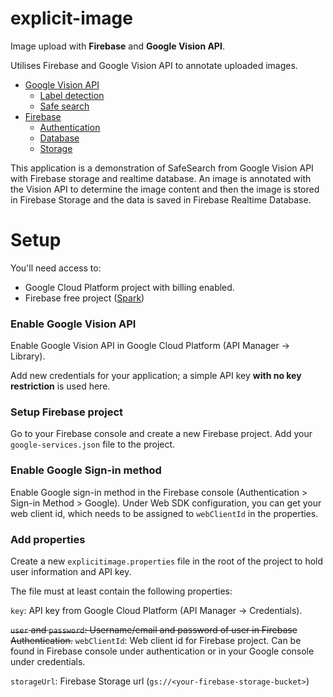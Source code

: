# explicit-image
Image upload with **Firebase** and **Google Vision API**.

Utilises Firebase and Google Vision API to annotate uploaded images.
- [Google Vision API](https://cloud.google.com/vision/)
  - [Label detection](https://cloud.google.com/vision/docs/label-tutorial)
  - [Safe search](https://cloud.google.com/vision/docs/requests-and-responses)
- [Firebase](https://firebase.google.com/)
  - [Authentication](https://firebase.google.com/docs/auth/)
  - [Database](https://firebase.google.com/docs/database/)
  - [Storage](https://firebase.google.com/docs/storage/)

This application is a demonstration of SafeSearch from Google Vision API with Firebase storage and realtime database. An image is annotated with the Vision API to determine the image content and then the image is stored in Firebase Storage and the data is saved in Firebase Realtime Database.

# Setup
You'll need access to:
- Google Cloud Platform project with billing enabled.
- Firebase free project ([Spark](https://firebase.google.com/pricing/))


### Enable Google Vision API
Enable Google Vision API in Google Cloud Platform (API Manager -> Library).

Add new credentials for your application; a simple API key **with no key restriction** is used here.


### Setup Firebase project
Go to your Firebase console and create a new Firebase project.
Add your `google-services.json` file to the project.

### Enable Google Sign-in method
Enable Google sign-in method in the Firebase console (Authentication > Sign-in Method > Google).
Under Web SDK configuration, you can get your web client id, which needs to be assigned to `webClientId` in the properties.


### Add properties
Create a new `explicitimage.properties` file in the root of the project to hold user information and API key.

The file must at least contain the following properties:

`key`: API key from Google Cloud Platform (API Manager -> Credentials).

~~`user` and `password`: Username/email and password of user in Firebase Authentication.~~
`webClientId`: Web client id for Firebase project. Can be found in Firebase console under authentication or in your Google console under credentials.

`storageUrl`: Firebase Storage url (`gs://<your-firebase-storage-bucket>`)